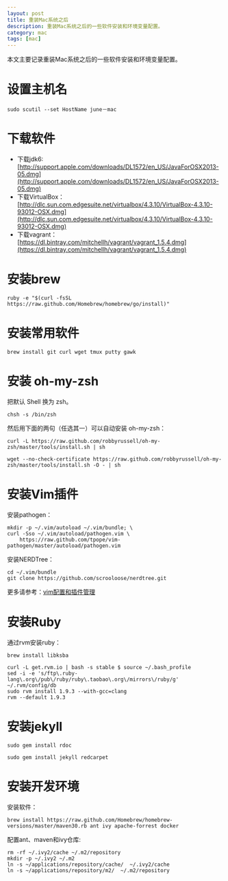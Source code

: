 ```yaml
---
layout: post
title: 重装Mac系统之后
description: 重装Mac系统之后的一些软件安装和环境变量配置。
category: mac
tags: [mac]
---
```


本文主要记录重装Mac系统之后的一些软件安装和环境变量配置。

# 设置主机名

```
sudo scutil --set HostName june－mac
```

# 下载软件

- 下载jdk6: [http://support.apple.com/downloads/DL1572/en_US/JavaForOSX2013-05.dmg](http://support.apple.com/downloads/DL1572/en_US/JavaForOSX2013-05.dmg)
- 下载VirtualBox：[http://dlc.sun.com.edgesuite.net/virtualbox/4.3.10/VirtualBox-4.3.10-93012-OSX.dmg](http://dlc.sun.com.edgesuite.net/virtualbox/4.3.10/VirtualBox-4.3.10-93012-OSX.dmg)
- 下载vagrant：[https://dl.bintray.com/mitchellh/vagrant/vagrant_1.5.4.dmg](https://dl.bintray.com/mitchellh/vagrant/vagrant_1.5.4.dmg)


# 安装brew

```
ruby -e "$(curl -fsSL https://raw.github.com/Homebrew/homebrew/go/install)"
```

# 安装常用软件

```
brew install git curl wget tmux putty gawk
```

# 安装 oh-my-zsh

把默认 Shell 换为 zsh。

```
chsh -s /bin/zsh
```

然后用下面的两句（任选其一）可以自动安装 oh-my-zsh：

```
curl -L https://raw.github.com/robbyrussell/oh-my-zsh/master/tools/install.sh | sh
```

```
wget --no-check-certificate https://raw.github.com/robbyrussell/oh-my-zsh/master/tools/install.sh -O - | sh
```

# 安装Vim插件
安装pathogen：

```
mkdir -p ~/.vim/autoload ~/.vim/bundle; \
curl -Sso ~/.vim/autoload/pathogen.vim \
    https://raw.github.com/tpope/vim-pathogen/master/autoload/pathogen.vim
```

安装NERDTree：

```
cd ~/.vim/bundle
git clone https://github.com/scrooloose/nerdtree.git
```

更多请参考：[vim配置和插件管理](/2014/01/14/vim-config-and-plugins/)
# 安装Ruby

通过rvm安装ruby：

```
brew install libksba

curl -L get.rvm.io | bash -s stable $ source ~/.bash_profile
sed -i -e 's/ftp\.ruby-lang\.org\/pub\/ruby/ruby\.taobao\.org\/mirrors\/ruby/g' ~/.rvm/config/db
sudo rvm install 1.9.3 --with-gcc=clang
rvm --default 1.9.3
```

# 安装jekyll

```
sudo gem install rdoc

sudo gem install jekyll redcarpet
```

# 安装开发环境

安装软件：

```
brew install https://raw.github.com/Homebrew/homebrew-versions/master/maven30.rb ant ivy apache-forrest docker 
```

配置ant、maven和ivy仓库:

```
rm -rf ~/.ivy2/cache ~/.m2/repository
mkdir -p ~/.ivy2 ~/.m2
ln -s ~/applications/repository/cache/  ~/.ivy2/cache
ln -s ~/applications/repository/m2/  ~/.m2/repository
```

